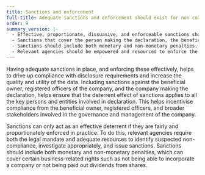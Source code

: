 ```yaml
---
title: Sanctions and enforcement
full-title: Adequate sanctions and enforcement should exist for non compliance
order: 9
summary_version: |-
  - Effective, proportionate, dissuasive, and enforceable sanctions should exist for noncompliance with disclosure requirements, including for non-submission, late submission, incomplete submission, or false submission.
  - Sanctions that cover the person making the declaration, the beneficial owner, registered officers of the company, and the company making the declaration should be considered.
  - Sanctions should include both monetary and non-monetary penalties.
  - Relevant agencies should be empowered and resourced to enforce the sanctions that exist for noncompliance.
---
```


Having adequate sanctions in place, and enforcing these effectively, helps to drive up compliance with disclosure requirements and increase the quality and utility of the data. Including sanctions against the beneficial owner, registered officers of the company, and the company making the declaration, helps ensure that the deterrent effect of sanctions applies to all the key persons and entities involved in declaration. This helps incentivise compliance from the beneficial owner, registered officers, and broader stakeholders involved in the governance and management of the company.

Sanctions can only act as an effective deterrent if they are fairly and proportionately enforced in practice. To do this, relevant agencies require both the legal mandate and adequate resources to identify suspected non-compliance, investigate appropriately, and issue sanctions. Sanctions should include both monetary and non-monetary penalties, which can cover certain business-related rights such as not being able to incorporate a company or not being paid out dividends from shares.
